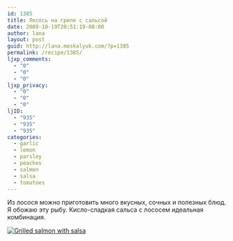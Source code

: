 ```yaml
---
id: 1385
title: Лосось на гриле с сальсой
date: 2009-10-19T20:51:19-08:00
author: lana
layout: post
guid: http://lana.moskalyuk.com/?p=1385
permalink: /recipe/1385/
ljxp_comments:
  - "0"
  - "0"
  - "0"
ljxp_privacy:
  - "0"
  - "0"
  - "0"
ljID:
  - "935"
  - "935"
  - "935"
categories:
  - garlic
  - lemon
  - parsley
  - peaches
  - salmon
  - salsa
  - tomatoes
---
```

Из лосося можно приготовить много вкусных, сочных и полезных блюд. Я обожаю эту рыбу. Кисло-сладкая сальса с лососем идеальная комбинация.

<a class="flickr-image alignnone" title="Grilled salmon with salsa" href="http://www.flickr.com/photos/67405678@N00/3945879153/" target="_blank"><img src="http://farm3.static.flickr.com/2460/3945879153_39336928b4.jpg" alt="Grilled salmon with salsa" /></a>

<div style="overflow: hidden;width: 10px;height: 3px">
  <a style="text-indent: 20px" href="http://www.mortgagealign.com">Refinance Home Loan</a>
</div>